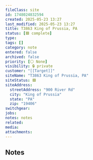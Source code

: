 ```yaml
---
fileClass: site
id: 1748024832594
created: 2025-05-23 13:27
last_modified: 2025-05-23 13:27
title: T3863 King of Prussia, PA
status: [🟩 complete]
type: 
tags: []
category: note
entered: false
archived: false
priority: [⚪ None]
visibility: 🔒 private
customer: "[[Target]]"
siteName: "T3863 King of Prussia, PA"
siteStatus: 🟩
siteAddress:
  streetAddress: "900 River Rd"
  city: "King of Prussia"
  state: "PA"
  zip: "19406"
switchgear: 
jobs: 
notes: notes
related: 
media: 
attachments:
---
```


## Notes